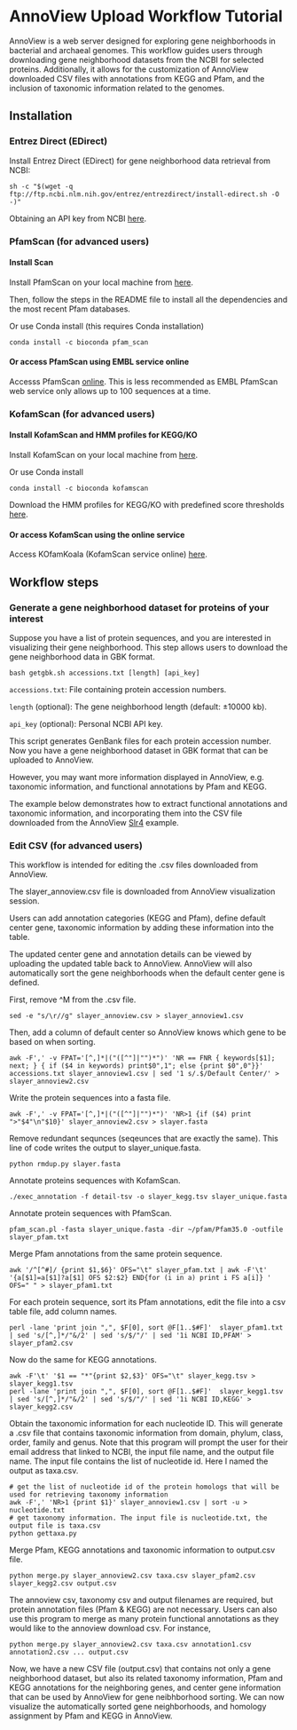 
# AnnoView Upload Workflow Tutorial

AnnoView is a web server designed for exploring gene neighborhoods in bacterial and archaeal genomes. This workflow guides users through downloading gene neighborhood datasets from the NCBI for selected proteins. Additionally, it allows for the customization of AnnoView downloaded CSV files with annotations from KEGG and Pfam, and the inclusion of taxonomic information related to the genomes. 

## Installation

### Entrez Direct (EDirect)

Install Entrez Direct (EDirect) for gene neighborhood data retrieval from NCBI:

```
sh -c "$(wget -q ftp://ftp.ncbi.nlm.nih.gov/entrez/entrezdirect/install-edirect.sh -O -)"
```

Obtaining an API key from NCBI [here](https://ncbiinsights.ncbi.nlm.nih.gov/2017/11/02/new-api-keys-for-the-e-utilities/).

### PfamScan (for advanced users)

#### Install Scan 

Install PfamScan on your local machine from [here](http://ftp.ebi.ac.uk/pub/databases/Pfam/Tools/).

Then, follow the steps in the README file to install all the dependencies and the most recent Pfam databases.

Or use Conda install (this requires Conda installation)

```
conda install -c bioconda pfam_scan
```

#### Or access PfamScan using EMBL service online

Accesss PfamScan [online](https://www.ebi.ac.uk/Tools/pfa/pfamscan/). This is less recommended as EMBL PfamScan web service only allows up to 100 sequences at a time.

### KofamScan (for advanced users)

#### Install KofamScan and HMM profiles for KEGG/KO

Install KofamScan on your local machine from [here](https://www.genome.jp/ftp/tools/kofam_scan/).

Or use Conda install

```
conda install -c bioconda kofamscan
```

Download the HMM profiles for KEGG/KO with predefined score thresholds [here](https://www.genome.jp/ftp/db/kofam/).

#### Or access KofamScan using the online service

Access KOfamKoala (KofamScan service online) [here](https://www.genome.jp/tools/kofamkoala/).

## Workflow steps

### Generate a gene neighborhood dataset for proteins of your interest

Suppose you have a list of protein sequences, and you are interested in visualizing their gene neighborhood. This step allows users to download the gene neighborhood data in GBK format. 

```
bash getgbk.sh accessions.txt [length] [api_key]
```

`accessions.txt`: File containing protein accession numbers.

`length` (optional): The gene neighborhood length (default: ±10000 kb).

`api_key` (optional): Personal NCBI API key.

This script generates GenBank files for each protein accession number. Now you have a gene neighborhood dataset in GBK format that can be uploaded to AnnoView.

However, you may want more information displayed in AnnoView, e.g. taxonomic information, and functional annotations by Pfam and KEGG.

The example below demonstrates how to extract functional annotations and taxonomic information, and incorporating them into the CSV file downloaded from the AnnoView [Slr4](http://annoview.uwaterloo.ca/annoview/app/#/?id=example_5) example.

### Edit CSV (for advanced users)
This workflow is intended for editing the .csv files downloaded from AnnoView.

The slayer_annoview.csv file is downloaded from AnnoView visualization session. 

Users can add annotation categories (KEGG and Pfam), define default center gene, taxonomic information by adding these information into the table.

The updated center gene and annotation details can be viewed by uploading the updated table back to AnnoView. AnnoView will also automatically sort the gene neighborhoods when the default center gene is defined.

First, remove ^M from the .csv file. 

```
sed -e "s/\r//g" slayer_annoview.csv > slayer_annoview1.csv
```

Then, add a column of default center so AnnoView knows which gene to be based on when sorting.

```
awk -F',' -v FPAT='[^,]*|("([^"]|"")*")' 'NR == FNR { keywords[$1]; next; } { if ($4 in keywords) print$0",1"; else {print $0",0"}}' accessions.txt slayer_annoview1.csv | sed '1 s/.$/Default Center/' > slayer_annoview2.csv
```

Write the protein sequences into a fasta file.

```
awk -F',' -v FPAT='[^,]*|("([^"]|"")*")' 'NR>1 {if ($4) print ">"$4"\n"$10}' slayer_annoview2.csv > slayer.fasta
```

Remove redundant sequnces (seqeunces that are exactly the same). This line of code writes the output to slayer_unique.fasta.

```
python rmdup.py slayer.fasta
```

Annotate proteins sequences with KofamScan.

```
./exec_annotation -f detail-tsv -o slayer_kegg.tsv slayer_unique.fasta
```

Annotate protein sequences with PfamScan.

```
pfam_scan.pl -fasta slayer_unique.fasta -dir ~/pfam/Pfam35.0 -outfile slayer_pfam.txt
```

Merge Pfam annotations from the same protein sequence.

```
awk '/^[^#]/ {print $1,$6}' OFS="\t" slayer_pfam.txt | awk -F'\t' '{a[$1]=a[$1]?a[$1] OFS $2:$2} END{for (i in a) print i FS a[i]} ' OFS=" " > slayer_pfam1.txt
```

For each protein sequence, sort its Pfam annotations, edit the file into a csv table file, add column names.

```
perl -lane 'print join ",", $F[0], sort @F[1..$#F]'  slayer_pfam1.txt | sed 's/[^,]*/"&/2' | sed 's/$/"/' | sed '1i NCBI ID,PFAM' > slayer_pfam2.csv
```

Now do the same for KEGG annotations.

```
awk -F'\t' '$1 == "*"{print $2,$3}' OFS="\t" slayer_kegg.tsv > slayer_kegg1.tsv
perl -lane 'print join ",", $F[0], sort @F[1..$#F]'  slayer_kegg1.tsv | sed 's/[^,]*/"&/2' | sed 's/$/"/' | sed '1i NCBI ID,KEGG' > slayer_kegg2.csv
```

Obtain the taxonomic information for each nucleotide ID. This will generate a .csv file that contains taxonomic information from domain, phylum, class, order, family and genus. Note that this program will prompt the user for their email address that linked to NCBI, the input file name, and the output file name. The input file contains the list of nucleotide id. Here I named the output as taxa.csv.

```
# get the list of nucleotide id of the protein homologs that will be used for retrieving taxonomy information
awk -F',' 'NR>1 {print $1}' slayer_annoview1.csv | sort -u > nucleotide.txt
# get taxonomy information. The input file is nucleotide.txt, the output file is taxa.csv
python gettaxa.py
```

Merge Pfam, KEGG annotations and taxonomic information to output.csv file.

```
python merge.py slayer_annoview2.csv taxa.csv slayer_pfam2.csv slayer_kegg2.csv output.csv
```

The annoview csv, taxonomy csv and output filenames are required, but protein annotation files (Pfam & KEGG) are not necessary. Users can also use this program to merge as many protein functional annotations as they would like to the annoview download csv. For instance,

```
python merge.py slayer_annoview2.csv taxa.csv annotation1.csv annotation2.csv ... output.csv
```

Now, we have a new CSV file (output.csv) that contains not only a gene neighborhood dataset, but also its related taxonomy information, Pfam and KEGG annotations for the neighboring genes, and center gene information that can be used by AnnoView for gene neibhborhood sorting. We can now visualize the automatically sorted gene neighborhoods, and homology assignment by Pfam and KEGG in AnnoView.
